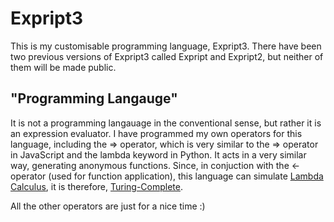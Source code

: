 # Expript3
This is my customisable programming language, Expript3. There have been two previous versions of Expript3 called Expript and Expript2, but neither of them will be made public. 

## "Programming Langauge"
It is not a programming langauage in the conventional sense, but rather it is an expression evaluator. I have programmed my own operators for this language, including the => operator, which is very similar to the => operator in JavaScript and the lambda keyword in Python. It acts in a very similar way, generating anonymous functions. Since, in conjuction with the <- operator (used for function application), this language can simulate [Lambda Calculus](https://en.wikipedia.org/wiki/Lambda_Calculus), it is therefore, [Turing-Complete](https://en.wikipedia.org/wiki/Turing_completeness). 

All the other operators are just for a nice time :)
